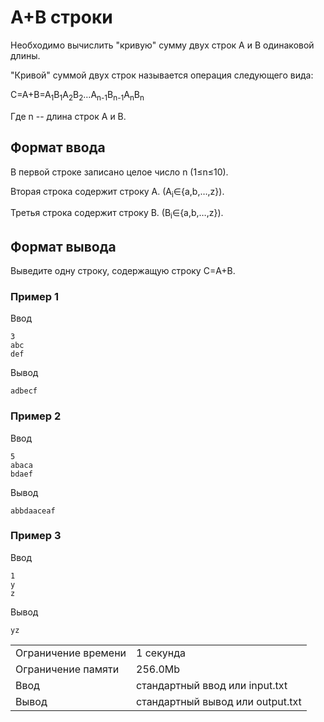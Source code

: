 # A+B строки

Необходимо вычислить "кривую" сумму двух строк A и B одинаковой длины.

"Кривой" суммой двух строк называется операция следующего вида:

C=A+B=A<sub>1</sub>B<sub>1</sub>A<sub>2</sub>B<sub>2</sub>…A<sub>n-1</sub>B<sub>n-1</sub>A<sub>n</sub>B<sub>n</sub>​

Где n -- длина строк A и B.

## Формат ввода

В первой строке записано целое число n (1≤n≤10).

Вторая строка содержит строку A. (A<sub>i</sub>∈{a,b,…,z}).

Третья строка содержит строку B. (B<sub>i</sub>∈{a,b,…,z}).

## Формат вывода

Выведите одну строку, содержащую строку С=A+B.

### Пример 1

Ввод

    3
    abc
    def
    

Вывод

    adbecf
    

### Пример 2

Ввод

    5
    abaca
    bdaef
    

Вывод

    abbdaaceaf
    

### Пример 3

Ввод

    1
    y
    z
    

Вывод

    yz
    


<table>
 <tr class="time-limit">
    <td class="property-title">Ограничение времени</td>
    <td>1&nbsp;секунда</td>
 </tr>
 <tr class="memory-limit">
    <td class="property-title">Ограничение памяти</td>
    <td>256.0Mb</td>
 </tr>
 <tr class="input-file">
    <td class="property-title">Ввод</td>
    <td colspan="1">стандартный ввод или input.txt</td>
 </tr>
 <tr class="output-file">
    <td class="property-title">Вывод</td>
    <td colspan="1">стандартный вывод или output.txt</td>
 </tr>
</table>
